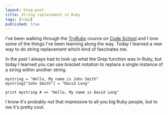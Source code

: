 ```yaml
---
layout: blog-post
title: String replacement in Ruby
tags: [ruby]
published: true
---
```


I've been walking through the [TryRuby][] cource on [Code School][codeschool] and I love some of the things I've been learning along the way. Today I learned a new way to do string replacement which kind of fascinates me.

In the past I always had to look up what the Grep function was in Ruby, but today I learned you can use bracket notation to replace a single instance of a string within another string.

    mystring = "Hello, My name is John Smith"
    mystring["John Smith"] = "David Long"

    print mystring # => "Hello, My name is David Long"

I know it's probably not that impressive to all you big Ruby people, but to me it's pretty cool.

[TryRuby]: http://tryruby.org "Beginner's Guide to Ruby"
[codeschool]: http://codeschool.com "Great courses on many popular programming languages"
